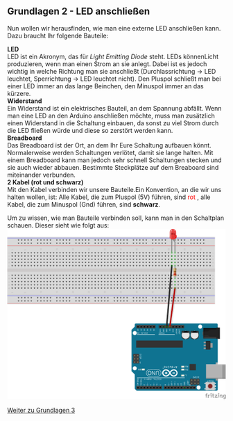 ## Grundlagen 2 - LED anschließen

Nun wollen wir herausfinden, wie man eine externe LED anschließen kann. Dazu braucht Ihr folgende Bauteile:

**LED**  
LED ist ein Akronym, das für *Light Emitting Diode* steht. LEDs könnenLicht produzieren, wenn man einen Strom an sie anlegt. Dabei ist es jedoch wichtig in welche Richtung man sie anschließt (Durchlassrichtung &rarr; LED leuchtet, Sperrichtung &rarr; LED leuchtet nicht). Den Pluspol schließt man bei einer LED immer an das lange Beinchen, den Minuspol immer an das kürzere.  
**Widerstand**  
Ein Widerstand ist ein elektrisches Bauteil, an dem Spannung abfällt. Wenn man eine LED an den Arduino anschließen möchte, muss man zusätzlich einen Widerstand in die Schaltung einbauen, da sonst zu viel Strom durch die LED fließen würde und diese so zerstört werden kann.  
**Breadboard**  
Das Breadboard ist der Ort, an dem Ihr Eure Schaltung aufbauen könnt. Normalerweise werden Schaltungen verlötet, damit sie lange halten. Mit einem Breadboard kann man jedoch sehr schnell Schaltungen stecken und sie auch wieder abbauen. Bestimmte Steckplätze auf dem Breaboard sind miteinander verbunden.  
**2 Kabel (rot und schwarz)**  
Mit den Kabel verbinden wir unsere Bauteile.Ein Konvention, an die wir uns halten wollen, ist: Alle Kabel, die zum Pluspol (5V) führen, sind <span style="color:red"> rot </span>, alle Kabel, die zum Minuspol (Gnd) führen, sind **schwarz**.  

Um zu wissen, wie man Bauteile verbinden soll, kann man in den Schaltplan schauen. Dieser sieht wie folgt aus:
![Schaltplan LED](LEDanUNO_Steckplatine.png)

<a href="https://github.com/eg-lab/ThereminoKurs/blob/main/Grundlagen3.md"> Weiter zu Grundlagen 3 </a>
